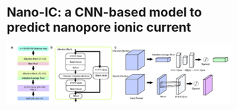 # Nano-IC: a CNN-based model to predict nanopore ionic current
<img src="current_architecture.png" width="1000px">
